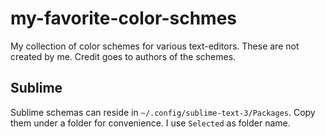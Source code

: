 # my-favorite-color-schmes

My collection of color schemes for various text-editors.
These are not created by me. Credit goes to authors of the
schemes.

## Sublime
Sublime schemas can reside in `~/.config/sublime-text-3/Packages`.
Copy them under a folder for convenience. I use `Selected` as folder name.

